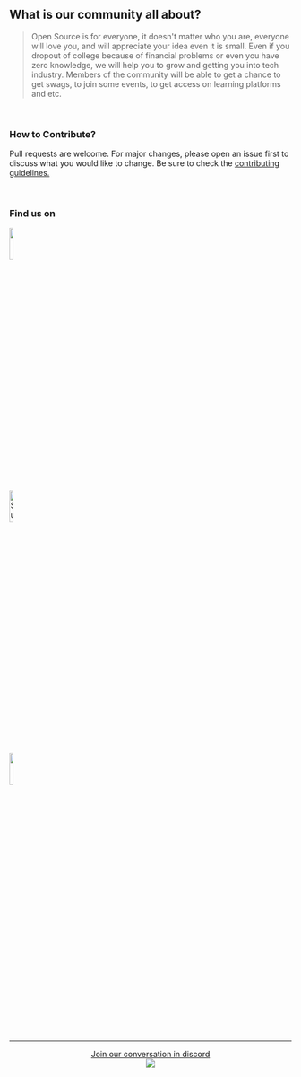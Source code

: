 ## What is our community all about?
> Open Source is for everyone, it doesn't matter who you are, everyone will love you, and will appreciate your idea even it is small. Even if you dropout of college because of financial problems or even you have zero knowledge, we will help you to grow and getting you into tech industry. Members of the community will be able to get a chance to get swags, to join some events, to get access on learning platforms and etc.


<br/>

### How to Contribute?<br>
Pull requests are welcome. For major changes, please open an issue first to discuss what you would like to change. Be sure to check the <a href="https://github.com/surpathcommunity/surpathcommunity.github.io/blob/main/CONTRIBUTING.md">contributing guidelines.</a>

<br/>

### Find us on
<a href="https://web.facebook.com/surpath/"><img src="https://img.shields.io/badge/Facebook-1877F2?style=for-the-badge&logo=facebook&logoColor=white&line-height=14px" width="12%"></a><br>
<a href="https://www.youtube.com/channel/UCjA75ni_WO_AoyWsLxnnwjA"><img alt="Surpath YouTube" src="https://img.shields.io/badge/YouTube-FF0000?style=for-the-badge&logo=youtube&logoColor=white" width="12%"></a><br>
<a href="https://github.com/surpathcommunity"><img src="https://img.shields.io/badge/GitHub-100000?style=for-the-badge&logo=github&logoColor=white" width="12%"></a>

<br>

<hr/>
<p align="center">
<a href="https://discord.com/invite/RATJsSGM9d">Join our conversation in discord<br>
    <img src="https://img.shields.io/discord/790101969413865472?logo=discord&style=for-the-badge" target="blank" />
</a>
</p>
